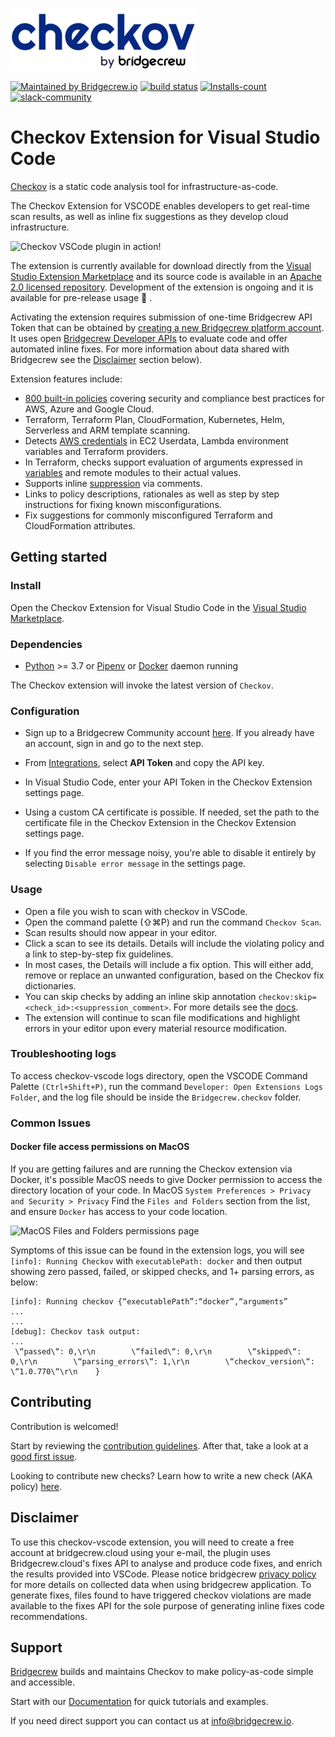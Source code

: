 [![checkov](https://raw.githubusercontent.com/bridgecrewio/checkov/master/docs/web/images/checkov_by_bridgecrew.png)](https://checkov.io)

[![Maintained by Bridgecrew.io](https://img.shields.io/badge/maintained%20by-bridgecrew.io-blueviolet)](https://bridgecrew.io/?utm_source=github&utm_medium=organic_oss&utm_campaign=checkov-vscode)
[![build status](https://github.com/bridgecrewio/checkov-vscode/workflows/build/badge.svg)](https://github.com/bridgecrewio/checkov-vscode/actions?query=workflow%3Abuild)
[![Installs-count](https://vsmarketplacebadge.apphb.com/installs-short/bridgecrew.checkov.svg)](https://marketplace.visualstudio.com/items?itemName=Bridgecrew.checkov)
[![slack-community](https://img.shields.io/badge/Slack-contact%20us-lightgrey.svg?logo=slack)](https://slack.bridgecrew.io/?utm_source=github&utm_medium=organic_oss&utm_campaign=checkov-vscode)

# Checkov Extension for Visual Studio Code

[Checkov](https://github.com/bridgecrewio/checkov) is a static code analysis tool for infrastructure-as-code.

The Checkov Extension for VSCODE enables developers to get real-time scan results, as well as inline fix suggestions as they develop cloud infrastructure.

![Checkov VSCode plugin in action!](./docs/checkov-vscode-demo.gif)

The extension is currently available for download directly from the [Visual Studio Extension Marketplace](https://marketplace.visualstudio.com/items?itemName=Bridgecrew.checkov) and its source code is available in an [Apache 2.0 licensed repository](https://github.com/bridgecrewio/checkov-vscode). Development of the extension is ongoing and it is available for pre-release usage 🚧 .

Activating the extension requires submission of one-time Bridgecrew API Token that can be obtained by [creating a new Bridgecrew platform account](https://docs.bridgecrew.io/docs/get-api-token). It uses open [Bridgecrew Developer APIs](https://docs.bridgecrew.io/reference) to evaluate code and offer automated inline fixes. For more information about data shared with Bridgecrew see the [Disclaimer](#disclaimer) section below).

Extension features include:

* [800 built-in policies](https://github.com/bridgecrewio/checkov/blob/master/docs/3.Scans/resource-scans.md) covering security and compliance best practices for AWS, Azure and Google Cloud.
* Terraform, Terraform Plan, CloudFormation, Kubernetes, Helm, Serverless and ARM template scanning.
* Detects [AWS credentials](https://github.com/bridgecrewio/checkov/blob/master/docs/3.Scans/Credentials%20Scans.md) in EC2 Userdata, Lambda environment variables and Terraform providers.
* In Terraform, checks support evaluation of arguments expressed in [variables](https://github.com/bridgecrewio/checkov/blob/master/docs/2.Concepts/Evaluations.md) and remote modules to their actual values.
* Supports inline [suppression](https://github.com/bridgecrewio/checkov/blob/master/docs/2.Concepts/Suppressions.md) via comments.
* Links to policy descriptions, rationales as well as step by step instructions for fixing known misconfigurations.
* Fix suggestions for commonly misconfigured Terraform and CloudFormation attributes.

## Getting started

### Install

Open the Checkov Extension for Visual Studio Code in the [Visual Studio Marketplace](https://marketplace.visualstudio.com/items?itemName=Bridgecrew.checkov).

### Dependencies

* [Python](https://www.python.org/downloads/) >= 3.7 or [Pipenv](https://docs.pipenv.org/) or [Docker](https://www.docker.com/products/docker-desktop) daemon running

The Checkov extension will invoke the latest version of ```Checkov```.

### Configuration

* Sign up to a Bridgecrew Community account [here](http://bridgecrew.cloud/). If you already have an account, sign in and go to the next step.

* From [Integrations](https://www.bridgecrew.cloud/integrations/api-token), select **API Token** and copy the API key.
* In Visual Studio Code, enter your API Token in the Checkov Extension settings page.  
* Using a custom CA certificate is possible. If needed, set the path to the certificate file in the Checkov Extension in the Checkov Extension settings page.

* If you find the error message noisy, you're able to disable it entirely by selecting `Disable error message` in the settings page.


### Usage

* Open a file you wish to scan with checkov in VSCode.
* Open the command palette (⇧⌘P) and run the command `Checkov Scan`.
* Scan results should now appear in your editor.
* Click a scan to see its details. Details will include the violating policy and a link to step-by-step fix guidelines.
* In most cases, the Details will include a fix option. This will either add, remove or replace an unwanted configuration, based on the Checkov fix dictionaries.
* You can skip checks by adding an inline skip annotation ```checkov:skip=<check_id>:<suppression_comment>```. For more details see the [docs](https://github.com/bridgecrewio/checkov/blob/master/docs/2.Concepts/Suppressions.md).
* The extension will continue to scan file modifications and highlight errors in your editor upon every material resource modification.

### Troubleshooting logs

To access checkov-vscode logs directory, open the VSCODE Command Palette `(Ctrl+Shift+P)`, run the command `Developer: Open Extensions Logs Folder`, and the log file should be inside the `Bridgecrew.checkov` folder.

### Common Issues

#### Docker file access permissions on MacOS

If you are getting failures and are running the Checkov extension via Docker, it's possible MacOS needs to give Docker permission to access the directory location of your code.
In MacOS `System Preferences > Privacy and Security > Privacy` Find the `Files and Folders` section from the list, and ensure `Docker` has access to your code location.

![MacOS Files and Folders permissions page](./docs/docker-permissions.png)

Symptoms of this issue can be found in the extension logs, you will see `[info]: Running Checkov` with `executablePath: docker` and then output showing zero passed, failed, or skipped checks, and 1+ parsing errors, as below:

```shell
[info]: Running checkov {“executablePath”:“docker”,“arguments”
...
...
[debug]: Checkov task output:
...
 \“passed\“: 0,\r\n        \“failed\“: 0,\r\n        \“skipped\“: 0,\r\n        \“parsing_errors\“: 1,\r\n        \“checkov_version\“: \“1.0.770\“\r\n    }
```

## Contributing

Contribution is welcomed!

Start by reviewing the [contribution guidelines](https://github.com/bridgecrewio/checkov/blob/master/CONTRIBUTING.md). After that, take a look at a [good first issue](https://github.com/bridgecrewio/checkov/issues?q=is%3Aissue+is%3Aopen+label%3A"good+first+issue").

Looking to contribute new checks? Learn how to write a new check (AKA policy) [here](https://github.com/bridgecrewio/checkov/blob/master/docs/5.Contribution/New-Check.md).

## Disclaimer

To use this checkov-vscode extension, you will need to create a free account at bridgecrew.cloud using your e-mail, the plugin uses Bridgecrew.cloud's fixes API to analyse and produce code fixes, and enrich the results provided into VSCode. Please notice bridgecrew [privacy policy](https://bridgecrew.io/privacy-policy/?utm_source=github&utm_medium=organic_oss&utm_campaign=checkov-vscode) for more details on collected data when using bridgecrew application.
To generate fixes, files found to have triggered checkov violations are made available to the fixes API for the sole purpose of generating inline fixes code recommendations.

## Support

[Bridgecrew](https://bridgecrew.io/?utm_source=github&utm_medium=organic_oss&utm_campaign=checkov-vscode) builds and maintains Checkov to make policy-as-code simple and accessible.

Start with our [Documentation](https://bridgecrewio.github.io/checkov/) for quick tutorials and examples.

If you need direct support you can contact us at [info@bridgecrew.io](mailto:info@bridgecrew.io).
